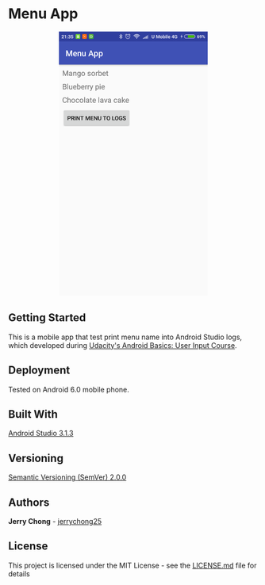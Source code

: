 # Menu App

<p align="center">
  <img src="ScreenShot.png" alt="Menu Screenshot"
       width="300" height="533">
</p>

## Getting Started

This is a mobile app that test print menu name into Android Studio logs, which developed during [Udacity's Android Basics: User Input
 Course](https://www.udacity.com/course/android-basics-user-input--ud836).

## Deployment

Tested on Android 6.0 mobile phone.

## Built With

[Android Studio 3.1.3](https://developer.android.com/studio/) 

## Versioning

[Semantic Versioning (SemVer) 2.0.0](http://semver.org/)

## Authors

**Jerry Chong** - [jerrychong25](https://github.com/jerrychong25)

## License

This project is licensed under the MIT License - see the [LICENSE.md](LICENSE.md) file for details
